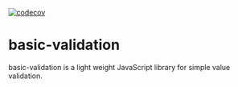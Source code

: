 [![codecov](https://codecov.io/gh/danielaQVMuniz/basic-validation/branch/main/graph/badge.svg?token=5MHX18WMY2)](https://codecov.io/gh/danielaQVMuniz/basic-validation)

# basic-validation

basic-validation is a light weight JavaScript library for simple value validation.

